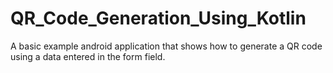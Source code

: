 # QR_Code_Generation_Using_Kotlin
A basic example android application that shows how to generate a QR code using a data entered in the form field.
